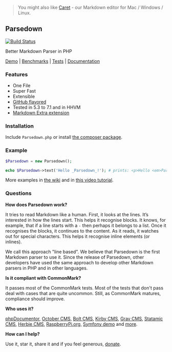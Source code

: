 > You might also like [Caret](https://caret.io?ref=parsedown) - our Markdown editor for Mac / Windows / Linux.

## Parsedown

[![Build Status](https://img.shields.io/travis/erusev/parsedown/master.svg?style=flat-square)](https://travis-ci.org/erusev/parsedown)
<!--[![Total Downloads](http://img.shields.io/packagist/dt/erusev/parsedown.svg?style=flat-square)](https://packagist.org/packages/erusev/parsedown)-->

Better Markdown Parser in PHP

[Demo](http://parsedown.org/demo) |
[Benchmarks](http://parsedown.org/speed) |
[Tests](http://parsedown.org/tests/) |
[Documentation](https://github.com/erusev/parsedown/wiki/)

### Features

* One File
* Super Fast
* Extensible
* [GitHub flavored](https://help.github.com/articles/github-flavored-markdown)
* Tested in 5.3 to 7.1 and in HHVM
* [Markdown Extra extension](https://github.com/erusev/parsedown-extra)

### Installation

Include `Parsedown.php` or install [the composer package](https://packagist.org/packages/erusev/parsedown).

### Example

``` php
$Parsedown = new Parsedown();

echo $Parsedown->text('Hello _Parsedown_!'); # prints: <p>Hello <em>Parsedown</em>!</p>
```

More examples in [the wiki](https://github.com/erusev/parsedown/wiki/) and in [this video tutorial](http://youtu.be/wYZBY8DEikI).

### Questions

**How does Parsedown work?**

It tries to read Markdown like a human. First, it looks at the lines. It’s interested in how the lines start. This helps it recognise blocks. It knows, for example, that if a line starts with a `-` then perhaps it belongs to a list. Once it recognises the blocks, it continues to the content. As it reads, it watches out for special characters. This helps it recognise inline elements (or inlines).

We call this approach "line based". We believe that Parsedown is the first Markdown parser to use it. Since the release of Parsedown, other developers have used the same approach to develop other Markdown parsers in PHP and in other languages.

**Is it compliant with CommonMark?**

It passes most of the CommonMark tests. Most of the tests that don't pass deal with cases that are quite uncommon. Still, as CommonMark matures, compliance should improve.

**Who uses it?**

[phpDocumentor](http://www.phpdoc.org/), [October CMS](http://octobercms.com/), [Bolt CMS](http://bolt.cm/), [Kirby CMS](http://getkirby.com/), [Grav CMS](http://getgrav.org/), [Statamic CMS](http://www.statamic.com/), [Herbie CMS](http://www.getherbie.org/), [RaspberryPi.org](http://www.raspberrypi.org/), [Symfony demo](https://github.com/symfony/symfony-demo) and [more](https://packagist.org/packages/erusev/parsedown/dependents).

**How can I help?**

Use it, star it, share it and if you feel generous, [donate](https://www.paypal.com/cgi-bin/webscr?cmd=_s-xclick&hosted_button_id=528P3NZQMP8N2).
